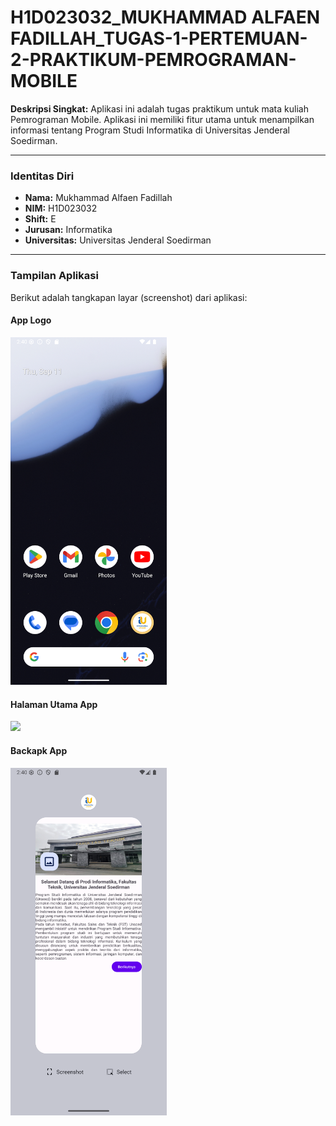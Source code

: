 # H1D023032_MUKHAMMAD ALFAEN FADILLAH_TUGAS-1-PERTEMUAN-2-PRAKTIKUM-PEMROGRAMAN-MOBILE

**Deskripsi Singkat:**
Aplikasi ini adalah tugas praktikum untuk mata kuliah Pemrograman Mobile. Aplikasi ini memiliki fitur utama untuk menampilkan informasi tentang Program Studi Informatika di Universitas Jenderal Soedirman.

---

### Identitas Diri

- **Nama:** Mukhammad Alfaen Fadillah
- **NIM:** H1D023032
- **Shift:** E
- **Jurusan:** Informatika
- **Universitas:** Universitas Jenderal Soedirman

---

### Tampilan Aplikasi

Berikut adalah tangkapan layar (screenshot) dari aplikasi:

#### App Logo
<img src="https://github.com/finadio/H1D023119_FINA-JULIANTI_TUGAS-1-PERTEMUAN-2-PRAKTIKUM-PEMROGRAMAN-MOBILE/blob/main/app/src/main/res/drawable/App%20Logo.png?raw=true" width="250">

#### Halaman Utama App
<img src=https://github.com/alpaenf/H1D023032_MUKHAMMAD-ALFAEN-FADILLAH_TUGAS-1-PERTEMUAN-2-PRAKTIKUM-PEMROGRAMAN-MOBILE/blob/fd2e86cad3186ddff76c4ff8c514f0769fa8a344>

#### Backapk App
<img src="https://github.com/finadio/H1D023119_FINA-JULIANTI_TUGAS-1-PERTEMUAN-2-PRAKTIKUM-PEMROGRAMAN-MOBILE/blob/main/app/src/main/res/drawable/Backapk%20App.png?raw=true" width="250">
